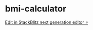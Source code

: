 # bmi-calculator

[Edit in StackBlitz next generation editor ⚡️](https://stackblitz.com/~/github.com/mudita149/bmi-calculator)